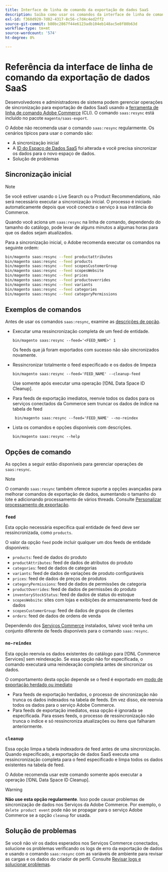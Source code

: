 ```yaml
---
title: Interface de linha de comando da exportação de dados SaaS
description: Saiba como usar os comandos da interface de linha de comando para gerenciar feeds e processos do  [!DNL data export extension] para serviços SaaS do Adobe Commerce.
exl-id: f360d920-7d02-4317-8c56-c7d4c4ed2ff2
source-git-commit: b80bc2867f44e6123adb104eb148ac5e8f80b63d
workflow-type: tm+mt
source-wordcount: '574'
ht-degree: 0%

---
```


# Referência da interface de linha de comando da exportação de dados SaaS

Desenvolvedores e administradores de sistema podem gerenciar operações de sincronização para exportação de dados SaaS usando a [ferramenta de linha de comando Adobe Commerce](https://experienceleague.adobe.com/en/docs/commerce-operations/configuration-guide/cli/config-cli) (CLI). O comando `saas:resync` está incluído no pacote `magento/saas-export`.

O Adobe não recomenda usar o comando `saas:resync` regularmente. Os cenários típicos para usar o comando são:

- A sincronização inicial
- A [ID do Espaço de Dados SaaS](https://experienceleague.adobe.com/en/docs/commerce-admin/config/services/saas) foi alterada e você precisa sincronizar os dados para o novo espaço de dados.
- Solução de problemas

## Sincronização inicial

>[!NOTE]
>Se você estiver usando o Live Search ou o Product Recommendations, não será necessário executar a sincronização inicial. O processo é iniciado automaticamente depois que você conecta o serviço à sua instância do Commerce.

Quando você aciona um `saas:resync` na linha de comando, dependendo do tamanho do catálogo, pode levar de alguns minutos a algumas horas para que os dados sejam atualizados.

Para a sincronização inicial, o Adobe recomenda executar os comandos na seguinte ordem:

```bash
bin/magento saas:resync --feed productattributes
bin/magento saas:resync --feed products
bin/magento saas:resync --feed scopesCustomerGroup
bin/magento saas:resync --feed scopesWebsite
bin/magento saas:resync --feed prices
bin/magento saas:resync --feed productoverrides
bin/magento saas:resync --feed variants
bin/magento saas:resync --feed categories
bin/magento saas:resync --feed categoryPermissions
```

## Exemplos de comandos

Antes de usar os comandos `saas:resync`, examine as [descrições de opção](#command-options).

- Executar uma ressincronização completa de um feed de entidade.

  ```
  bin/magento saas:resync --feed='<FEED_NAME>' 1
  ```

  Os feeds que já foram exportados com sucesso não são sincronizados novamente.

- Ressincronizar totalmente o feed especificado e os dados de limpeza

  ```
  bin/magento saas:resync --feed='FEED_NAME' --cleanup-feed
  ```

  Use somente após executar uma operação [!DNL Data Space ID Cleanup].

- Para feeds de exportação imediatos, reenvie todos os dados para os serviços conectados da Commerce sem truncar os dados de índice na tabela de feed

  ```
   bin/magento saas:resync --feed='FEED_NAME' --no-reindex
  ```

- Lista os comandos e opções disponíveis com descrições.

  ```
  bin/magento saas:resync --help
  ```

## Opções de comando

As opções a seguir estão disponíveis para gerenciar operações de `saas:resync`.

>[!NOTE]
>
>O comando `saas:resync` também oferece suporte a opções avançadas para melhorar comandos de exportação de dados, aumentando o tamanho do lote e adicionando processamento de vários threads. Consulte [Personalizar processamento de exportação](customize-export-processing.md).

### `feed`

Esta opção necessária especifica qual entidade de feed deve ser ressincronizada, como `products`.

O valor da opção `feed` pode incluir qualquer um dos feeds de entidade disponíveis:

- `products`: feed de dados do produto
- `productAttributes`: feed de dados de atributos do produto
- `categories`: feed de dados de categorias
- `variants`: feed de dados de variações de produto configuráveis
- `prices`: feed de dados de preços de produtos
- `categoryPermissions`: feed de dados de permissões de categoria
- `productOverrides`: feed de dados de permissões do produto
- `inventoryStockStatus`: feed de dados de status do estoque
- `scopesWebsite`: sites com lojas e exibições de armazenamento feed de dados
- `scopesCustomerGroup`: feed de dados de grupos de clientes
- `orders`: feed de dados de ordens de venda

Dependendo dos [Serviços Commerce](../landing/saas.md) instalados, talvez você tenha um conjunto diferente de feeds disponíveis para o comando `saas:resync`.

### `no-reindex`

Esta opção reenvia os dados existentes do catálogo para [!DNL Commerce Services] sem reindexação. Se essa opção não for especificada, o comando executará uma reindexação completa antes de sincronizar os dados.

O comportamento desta opção depende se o feed é exportado em [modo de exportação herdado ou imediato](data-synchronization.md#synchronization-modes)

- Para feeds de exportação herdados, o processo de sincronização não trunca os dados indexados na tabela de feeds. Em vez disso, ele reenvia todos os dados para o serviço Adobe Commerce.
- Para feeds de exportação imediatos, essa opção é ignorada se especificada. Para esses feeds, o processo de ressincronização não trunca o índice e só ressincroniza atualizações ou itens que falharam anteriormente.

### `cleanup`

Essa opção limpa a tabela indexadora de feed antes de uma sincronização. Quando especificado, a exportação de dados SaaS executa uma ressincronização completa para o feed especificado e limpa todos os dados existentes na tabela de feed.

O Adobe recomenda usar este comando somente após executar a operação [!DNL Data Space ID Cleanup].

>[!WARNING]
>
>**Não use esta opção regularmente**. Isso pode causar problemas de sincronização de dados nos Serviços da Adobe Commerce. Por exemplo, o `delete product event` pode não se propagar para o serviço Adobe Commerce se a opção `cleanup` for usada.

## Solução de problemas

Se você não vir os dados esperados nos Serviços Commerce conectados, solucione os problemas verificando os logs de erro da exportação de dados e usando o comando `saas:resync` com as variáveis de ambiente para revisar as cargas e os dados do criador de perfil. Consulte [Revisar logs e solucionar problemas](troubleshooting-logging.md).
